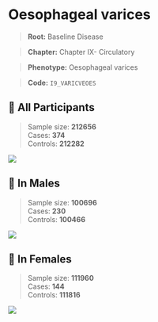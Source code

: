 # Oesophageal varices

> **Root:** Baseline Disease  

> **Chapter:** Chapter IX- Circulatory  

> **Phenotype:** Oesophageal varices  

> **Code:** `I9_VARICVEOES`

## 🧪 All Participants  
> Sample size: **212656**  
> Cases: **374**  
> Controls: **212282**
<img src="/Disease/Figures/ALL/Incidence/I9_VARICVEOES.png"/>
<CsvTable src="/Disease/Data/ALL/Incidence/COX_I9_VARICVEOES.csv" label="🔍 View full results" />

## 👨 In Males  
> Sample size: **100696**  
> Cases: **230**  
> Controls: **100466**
<img src="/Disease/Figures/Male/Incidence/I9_VARICVEOES.png"/>
<CsvTable src="/Disease/Data/Male/Incidence/COX_I9_VARICVEOES.csv" label="🔍 View full results" />

## 👩 In Females  
> Sample size: **111960**  
> Cases: **144**  
> Controls: **111816**
<img src="/Disease/Figures/Female/Incidence/I9_VARICVEOES.png"/>
<CsvTable src="/Disease/Data/Female/Incidence/COX_I9_VARICVEOES.csv" label="🔍 View full results" />
